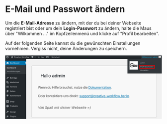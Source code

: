 # E-Mail und Passwort ändern

Um die **E-Mail-Adresse** zu ändern, mit der du bei deiner Webseite registriert bist oder um dein **Login-Passwort** zu ändern, halte die Maus über "Wilkommen ..." im Kopfzeilenmenü und klicke auf "Profil bearbeiten".

Auf der folgenden Seite kannst du die gewünschten Einstellungen vornehmen. Vergiss nicht, deine Änderungen zu speichern.

![Benutzerdaten ändern](./assets/change_user_settings.jpg)
